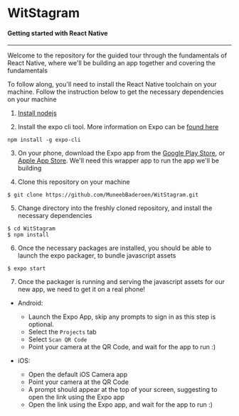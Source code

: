 # WitStagram

#### Getting started with React Native

---

Welcome to the repository for the guided tour through the fundamentals of React Native, where we'll be building an app together and covering the fundamentals

To follow along, you'll need to install the React Native toolchain on your machine. Follow the instruction below to get the necessary dependencies on your machine

1. [Install nodejs](https://nodejs.org/en/)

2. Install the expo cli tool. More information on Expo can be [found here](https://expo.io/)

```
npm install -g expo-cli
```

3. On your phone, download the Expo app from the [Google Play Store](https://play.google.com/store/apps/details?id=host.exp.exponent), or [Apple App Store](https://itunes.apple.com/za/app/expo-client/id982107779). We'll need this wrapper app to run the app we'll be building

4. Clone this repository on your machine

```
$ git clone https://github.com/MuneebBaderoen/WitStagram.git
```

5. Change directory into the freshly cloned repository, and install the necessary dependencies

```
$ cd WitStagram
$ npm install
```

6. Once the necessary packages are installed, you should be able to launch the expo packager, to bundle javascript assets

```
$ expo start
```

7. Once the packager is running and serving the javascript assets for our new app, we need to get it on a real phone!

- Android:

  - Launch the Expo App, skip any prompts to sign in as this step is optional.
  - Select the `Projects` tab
  - Select `Scan QR Code`
  - Point your camera at the QR Code, and wait for the app to run :)

- iOS:

  - Open the default iOS Camera app
  - Point your camera at the QR Code
  - A prompt should appear at the top of your screen, suggesting to open the link using the Expo app
  - Open the link using the Expo app, and wait for the app to run :)

